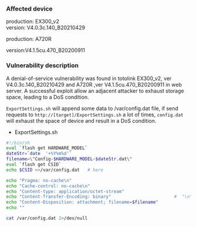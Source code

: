 ### Affected device

production: EX300_v2   
version: V4.0.3c.140_B20210429  

production: A720R  

version:V4.1.5cu.470_B20200911

### Vulnerability description

A denial-of-service vulnerability was found in  totolink EX300_v2, ver V4.0.3c.140_B20210429 and A720R ,ver V4.1.5cu.470_B20200911 in web server.
A successful exploit allow an adjacent  attacker to exhaust storage space, leading to a DoS condition.

`ExportSettings.sh` will append some data to /var/config.dat file, if send requests  to `http://[target]/ExportSettings.sh` a lot of times,  `config.dat` will exhaust the space of device and result in a DoS condition.

- ExportSettings.sh

```sh
#!/bin/sh
eval `flash get HARDWARE_MODEL`
dateStr=`date  '+%Y%m%d'`
filename=\"Config-$HARDWARE_MODEL-$dateStr.dat\"
eval `flash get CSID`
echo $CSID >>/var/config.dat   # here

echo "Pragma: no-cache\n"
echo "Cache-control: no-cache\n"
echo "Content-type: application/octet-stream"
echo "Content-Transfer-Encoding: binary"                        #  "\n" make Un*x happy
echo "Content-Disposition: attachment; filename=$filename"
echo ""

cat /var/config.dat 2>/dev/null
```



